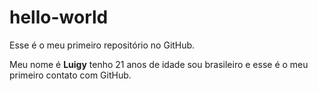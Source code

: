 # hello-world
Esse é o meu primeiro repositório no GitHub.

Meu nome é **Luigy** tenho 21 anos de idade sou brasileiro e esse é o meu primeiro contato com GitHub.
